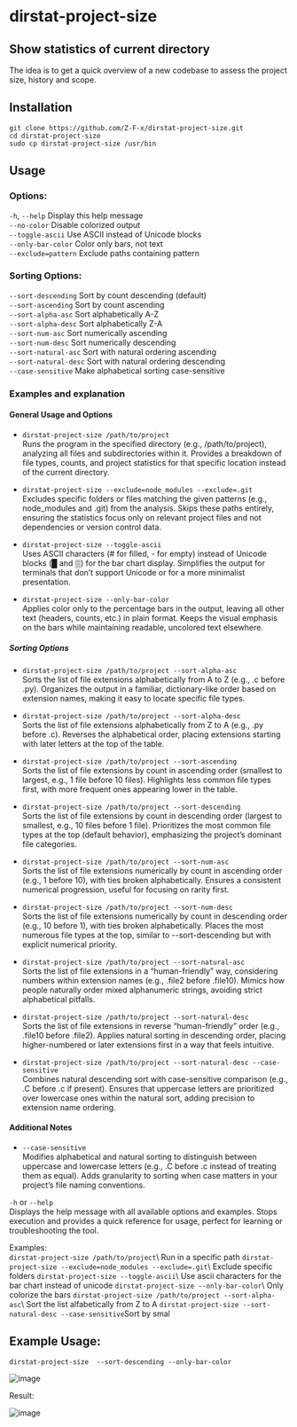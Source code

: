 # dirstat-project-size

## Show statistics of current directory
The idea is to get a quick overview of a new codebase to assess the project size, history and scope.

## Installation
```git clone https://github.com/Z-F-x/dirstat-project-size.git```\
```cd dirstat-project-size```\
```sudo cp dirstat-project-size /usr/bin```

## Usage

### Options:
  `-h`, `--help`           Display this help message\
  `--no-color`          Disable colorized output\
  `--toggle-ascii`      Use ASCII instead of Unicode blocks\
  `--only-bar-color`    Color only bars, not text\
  `--exclude=pattern`   Exclude paths containing pattern

### Sorting Options:
  `--sort-descending`   Sort by count descending (default)\
  `--sort-ascending`    Sort by count ascending\
  `--sort-alpha-asc`    Sort alphabetically A-Z\
  `--sort-alpha-desc`   Sort alphabetically Z-A\
  `--sort-num-asc`      Sort numerically ascending\
  `--sort-num-desc`     Sort numerically descending\
  `--sort-natural-asc`  Sort with natural ordering ascending\
  `--sort-natural-desc` Sort with natural ordering descending\
  `--case-sensitive`    Make alphabetical sorting case-sensitive

### Examples and explanation
#### General Usage and Options
- ```dirstat-project-size /path/to/project```\
Runs the program in the specified directory (e.g., /path/to/project), analyzing all files and subdirectories within it. Provides a breakdown of file types, counts, and project statistics for that specific location instead of the current directory.

- ```dirstat-project-size --exclude=node_modules --exclude=.git```\
Excludes specific folders or files matching the given patterns (e.g., node_modules and .git) from the analysis. Skips these paths entirely, ensuring the statistics focus only on relevant project files and not dependencies or version control data.

- ```dirstat-project-size --toggle-ascii```\
Uses ASCII characters (# for filled, - for empty) instead of Unicode blocks (█ and ▒) for the bar chart display. Simplifies the output for terminals that don’t support Unicode or for a more minimalist presentation.

- ```dirstat-project-size --only-bar-color```\
Applies color only to the percentage bars in the output, leaving all other text (headers, counts, etc.) in plain format. Keeps the visual emphasis on the bars while maintaining readable, uncolored text elsewhere.

##### Sorting Options
- ```dirstat-project-size /path/to/project --sort-alpha-asc```\
Sorts the list of file extensions alphabetically from A to Z (e.g., .c before .py). Organizes the output in a familiar, dictionary-like order based on extension names, making it easy to locate specific file types.

- ```dirstat-project-size /path/to/project --sort-alpha-desc```\
Sorts the list of file extensions alphabetically from Z to A (e.g., .py before .c). Reverses the alphabetical order, placing extensions starting with later letters at the top of the table.

- ```dirstat-project-size /path/to/project --sort-ascending```\
Sorts the list of file extensions by count in ascending order (smallest to largest, e.g., 1 file before 10 files). Highlights less common file types first, with more frequent ones appearing lower in the table.

- ```dirstat-project-size /path/to/project --sort-descending```\
Sorts the list of file extensions by count in descending order (largest to smallest, e.g., 10 files before 1 file). Prioritizes the most common file types at the top (default behavior), emphasizing the project’s dominant file categories.

- ```dirstat-project-size /path/to/project --sort-num-asc```\
Sorts the list of file extensions numerically by count in ascending order (e.g., 1 before 10), with ties broken alphabetically. Ensures a consistent numerical progression, useful for focusing on rarity first.

- ```dirstat-project-size /path/to/project --sort-num-desc```\
Sorts the list of file extensions numerically by count in descending order (e.g., 10 before 1), with ties broken alphabetically. Places the most numerous file types at the top, similar to --sort-descending but with explicit numerical priority.

- ```dirstat-project-size /path/to/project --sort-natural-asc```\
Sorts the list of file extensions in a “human-friendly” way, considering numbers within extension names (e.g., .file2 before .file10). Mimics how people naturally order mixed alphanumeric strings, avoiding strict alphabetical pitfalls.

- ```dirstat-project-size /path/to/project --sort-natural-desc```\
Sorts the list of file extensions in reverse “human-friendly” order (e.g., .file10 before .file2). Applies natural sorting in descending order, placing higher-numbered or later extensions first in a way that feels intuitive.

- ```dirstat-project-size /path/to/project --sort-natural-desc --case-sensitive```\
Combines natural descending sort with case-sensitive comparison (e.g., .C before .c if present). Ensures that uppercase letters are prioritized over lowercase ones within the natural sort, adding precision to extension name ordering.

#### Additional Notes
- ```--case-sensitive```\
Modifies alphabetical and natural sorting to distinguish between uppercase and lowercase letters (e.g., .C before .c instead of treating them as equal). Adds granularity to sorting when case matters in your project’s file naming conventions.

```-h``` or ```--help```\
Displays the help message with all available options and examples. Stops execution and provides a quick reference for usage, perfect for learning or troubleshooting the tool.



Examples:\
      ```dirstat-project-size /path/to/project```\ Run in a specific path 
      ```dirstat-project-size --exclude=node_modules --exclude=.git```\ Exclude specific folders
      ```dirstat-project-size --toggle-ascii```\ Use ascii characters for the bar chart instead of unicode
      ```dirstat-project-size --only-bar-color```\ Only colorize the bars 
      ```dirstat-project-size /path/to/project --sort-alpha-asc```\ Sort the list alfabetically from Z to A
      ```dirstat-project-size --sort-natural-desc --case-sensitive```Sort by smal

## Example Usage:

```dirstat-project-size  --sort-descending --only-bar-color```

![image](https://github.com/user-attachments/assets/288a7dff-27b2-4292-97c8-6d172c76ee7d)

Result:

![image](https://github.com/user-attachments/assets/11652dba-ebd3-4fbd-a347-a7cb266baf9b)


